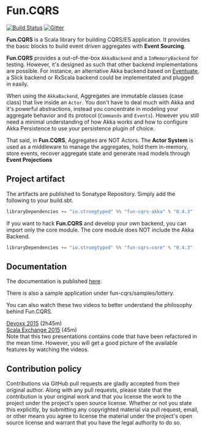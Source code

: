 # Fun.CQRS


[![Build Status](https://travis-ci.org/strongtyped/fun-cqrs.svg?branch=develop)](https://travis-ci.org/strongtyped/fun-cqrs) [![Gitter](https://badges.gitter.im/Join%20Chat.svg)](https://gitter.im/strongtyped/fun-cqrs?utm_source=badge&utm_medium=badge&utm_campaign=pr-badge)

**Fun.CQRS** is a Scala library for building CQRS/ES application. It provides the basic blocks to build event driven aggregates with **Event Sourcing**.

**Fun.CQRS** provides a out-of-the-box `AkkaBackend` and a `InMemoryBackend` for testing. However, it's designed as such that other backend implementations are possible. For instance, an alternative Akka backend based on [Eventuate](https://github.com/RBMHTechnology/eventuate), a Slick backend or RxScala backend could be implementated and plugged in easily.

When using the `AkkaBackend`, Aggregates are immutable classes (case class) that live inside an `Actor`. You don't have to deal much with Akka and it's powerful abstractions, instead you concentrate in modeling your aggregate behavior and its protocol (`Commands` and `Events`). However you still need a minimal understanding of how Akka works and how to configure Akka Persistence to use your persistence plugin of choice.

That said, in **Fun.CQRS**, Aggregates are NOT Actors. The **Actor System** is used as a middleware to manage the aggregates, hold them in-memory, store events, recover aggregate state and generate read models through  **Event Projections**


## Project artifact

The artifacts are published to Sonatype Repository. Simply add the following to your build.sbt.

```scala
libraryDependencies += "io.strongtyped" %% "fun-cqrs-akka" % "0.4.3"
```

If you want to hack **Fun.CQRS** and develop your own backend, you can import only the core module.
The core module does NOT include the Akka Backend.

```scala
libraryDependencies += "io.strongtyped" %% "fun-cqrs-core" % "0.4.3"
```

## Documentation

The documentation is published [here](http://www.funcqrs.io).

There is also a sample application  under fun-cqrs/samples/lottery.

You can also watch these two videos to better understand the philosophy behind Fun.CQRS.

[Devoxx 2015](https://www.youtube.com/watch?v=fQkKu4tTgCE) (2h45m)  
[Scala Exchange 2015](https://skillsmatter.com/skillscasts/7047-building-a-cqrs-application-using-the-scala-type-system-and-akka) (45m)  
 Note that this two presentations contains code that have been refactored in the mean time. However, you will get a good picture of the available features by watching the videos. 
  

## Contribution policy

Contributions via GitHub pull requests are gladly accepted from their original author. Along with any pull requests, please state that the contribution is your original work and that you license the work to the project under the project's open source license. Whether or not you state this explicitly, by submitting any copyrighted material via pull request, email, or other means you agree to license the material under the project's open source license and warrant that you have the legal authority to do so.
